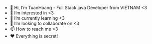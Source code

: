 - 👋 Hi, I’m TuanHoang - Full Stack java Developer from VIETNAM <3
- 👀 I’m interested in <3
- 🌱 I’m currently learning <3
- 💞️ I’m looking to collaborate on <3
- 📫 How to reach me <3
- ❤ Everything is secret!

<!---
hoangtuan2402/hoangtuan2402 is a ✨ special ✨ repository because its `README.md` (this file) appears on your GitHub profile.
You can click the Preview link to take a look at your changes.
--->
